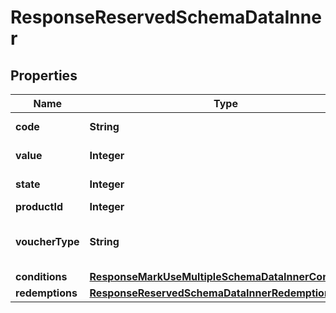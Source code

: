 

# ResponseReservedSchemaDataInner


## Properties

| Name | Type | Description | Notes |
|------------ | ------------- | ------------- | -------------|
|**code** | **String** | Voucher code |  [optional] |
|**value** | **Integer** | Value of voucher |  [optional] |
|**state** | **Integer** | State of voucher |  [optional] |
|**productId** | **Integer** | Product ID |  [optional] |
|**voucherType** | **String** | Voucher type, standard or conditional |  [optional] |
|**conditions** | [**ResponseMarkUseMultipleSchemaDataInnerConditions**](ResponseMarkUseMultipleSchemaDataInnerConditions.md) |  |  [optional] |
|**redemptions** | [**ResponseReservedSchemaDataInnerRedemptions**](ResponseReservedSchemaDataInnerRedemptions.md) |  |  [optional] |



